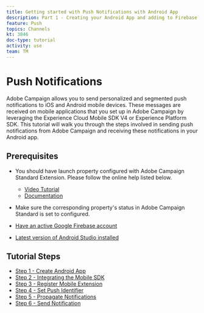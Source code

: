 ```yaml
---
title: Getting started with Push Notifications with Android App
description: Part 1 - Creating your Android App and adding to Firebase. 
feature: Push
topics: Channels
kt: 3846
doc-type: tutorial
activity: use
team: TM
---
```

# Push Notifications

Adobe Campaign allows you to send personalized and segmented push notifications to iOS and Android mobile devices.
These messages are received on mobile applications that you set up in Adobe Campaign by leveraging the Experience Cloud Mobile SDK V4 or Experience Platform SDK.
This tutorial will walk you through the steps involved in sending push notifications from Adobe Campaign and receiving these notifications in your Android app.

## Prerequisites

* You should have launch property configured with Adobe Campaign Standard Extension. Please follow the online help listed below.
  * [Video Tutorial](https://video.tv.adobe.com/v/26224?quality=12)
  * [Documentation](https://docs.adobe.com/content/help/en/campaign-learn/campaign-standard-tutorials/communication-channels/mobile/configure-mobile-apps-using-aep-sdk.html)

* Make sure the corresponding property's status in Adobe Campaign Standard is set to configured.
* [Have an active Google Firebase account](https://firebase.google.com)
* [Latest version of Android Studio installed](https://developer.android.com/studio)

## Tutorial Steps

* [Step 1 - Create Android App](/help/acs/communication-channels/mobile/push-notifications/getting-started-push-notification-android/create-android-app.md)
* [Step 2 - Integrating the Mobile SDK](/help/acs/communication-channels/mobile/push-notifications/getting-started-push-notification-android/integrating-with-mobile-sdk.md)
* [Step 3 - Register Mobile Extension](/help/acs/communication-channels/mobile/push-notifications/getting-started-push-notification-android/register-mobile-extensions.md)
* [Step 4 - Set Push Identifier](/help/acs/communication-channels/mobile/push-notifications/getting-started-push-notification-android/set-push-identifier.md)
* [Step 5 - Propagate Notifications](/help/acs/communication-channels/mobile/push-notifications/getting-started-push-notification-android/propagate-notification.md)
* [Step 6 - Send Notification](/help/acs/communication-channels/mobile/push-notifications/getting-started-push-notification-android/send-push-notification.md)
